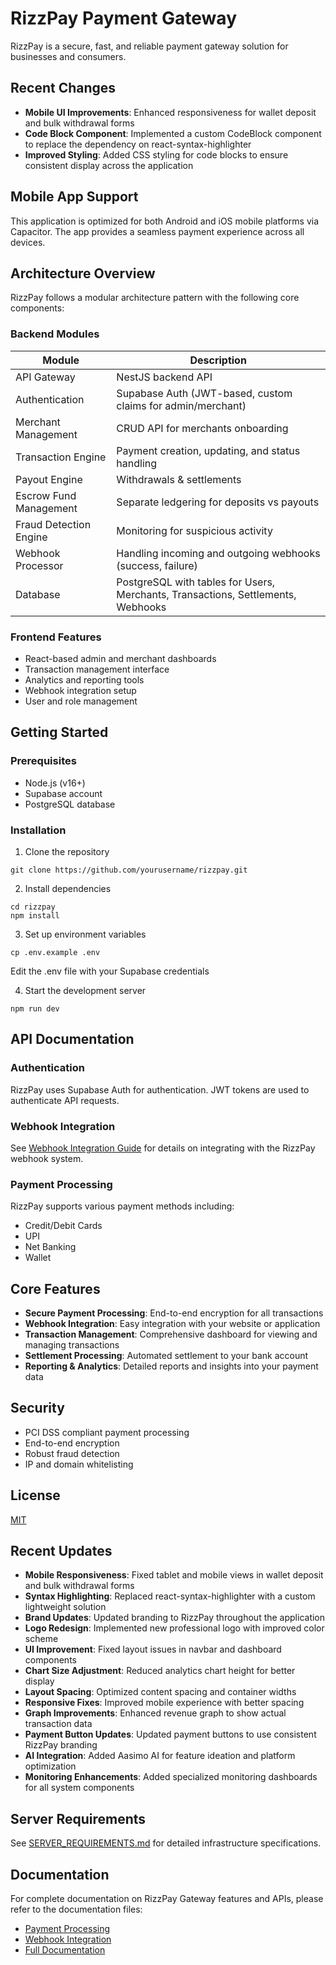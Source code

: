 
# RizzPay Payment Gateway

RizzPay is a secure, fast, and reliable payment gateway solution for businesses and consumers.

## Recent Changes

- **Mobile UI Improvements**: Enhanced responsiveness for wallet deposit and bulk withdrawal forms
- **Code Block Component**: Implemented a custom CodeBlock component to replace the dependency on react-syntax-highlighter 
- **Improved Styling**: Added CSS styling for code blocks to ensure consistent display across the application

## Mobile App Support

This application is optimized for both Android and iOS mobile platforms via Capacitor. The app provides a seamless payment experience across all devices.

## Architecture Overview

RizzPay follows a modular architecture pattern with the following core components:

### Backend Modules

| Module | Description |
|--------|-------------|
| API Gateway | NestJS backend API |
| Authentication | Supabase Auth (JWT-based, custom claims for admin/merchant) |
| Merchant Management | CRUD API for merchants onboarding |
| Transaction Engine | Payment creation, updating, and status handling |
| Payout Engine | Withdrawals & settlements |
| Escrow Fund Management | Separate ledgering for deposits vs payouts |
| Fraud Detection Engine | Monitoring for suspicious activity |
| Webhook Processor | Handling incoming and outgoing webhooks (success, failure) |
| Database | PostgreSQL with tables for Users, Merchants, Transactions, Settlements, Webhooks |

### Frontend Features

- React-based admin and merchant dashboards
- Transaction management interface
- Analytics and reporting tools
- Webhook integration setup
- User and role management

## Getting Started

### Prerequisites

- Node.js (v16+)
- Supabase account
- PostgreSQL database

### Installation

1. Clone the repository
```
git clone https://github.com/yourusername/rizzpay.git
```

2. Install dependencies
```
cd rizzpay
npm install
```

3. Set up environment variables
```
cp .env.example .env
```
Edit the .env file with your Supabase credentials

4. Start the development server
```
npm run dev
```

## API Documentation

### Authentication

RizzPay uses Supabase Auth for authentication. JWT tokens are used to authenticate API requests.

### Webhook Integration

See [Webhook Integration Guide](src/documentation/WEBHOOK_INTEGRATION.md) for details on integrating with the RizzPay webhook system.

### Payment Processing

RizzPay supports various payment methods including:
- Credit/Debit Cards
- UPI
- Net Banking
- Wallet

## Core Features

- **Secure Payment Processing**: End-to-end encryption for all transactions
- **Webhook Integration**: Easy integration with your website or application
- **Transaction Management**: Comprehensive dashboard for viewing and managing transactions
- **Settlement Processing**: Automated settlement to your bank account
- **Reporting & Analytics**: Detailed reports and insights into your payment data

## Security

- PCI DSS compliant payment processing
- End-to-end encryption
- Robust fraud detection
- IP and domain whitelisting

## License

[MIT](LICENSE)

## Recent Updates

- **Mobile Responsiveness**: Fixed tablet and mobile views in wallet deposit and bulk withdrawal forms
- **Syntax Highlighting**: Replaced react-syntax-highlighter with a custom lightweight solution
- **Brand Updates**: Updated branding to RizzPay throughout the application
- **Logo Redesign**: Implemented new professional logo with improved color scheme
- **UI Improvement**: Fixed layout issues in navbar and dashboard components
- **Chart Size Adjustment**: Reduced analytics chart height for better display
- **Layout Spacing**: Optimized content spacing and container widths
- **Responsive Fixes**: Improved mobile experience with better spacing
- **Graph Improvements**: Enhanced revenue graph to show actual transaction data
- **Payment Button Updates**: Updated payment buttons to use consistent RizzPay branding
- **AI Integration**: Added Aasimo AI for feature ideation and platform optimization
- **Monitoring Enhancements**: Added specialized monitoring dashboards for all system components

## Server Requirements

See [SERVER_REQUIREMENTS.md](SERVER_REQUIREMENTS.md) for detailed infrastructure specifications.

## Documentation

For complete documentation on RizzPay Gateway features and APIs, please refer to the documentation files:

- [Payment Processing](PAYMENT_README.md)
- [Webhook Integration](WEBHOOK_README.md)
- [Full Documentation](RIZZPAY_DOCUMENTATION.md)
